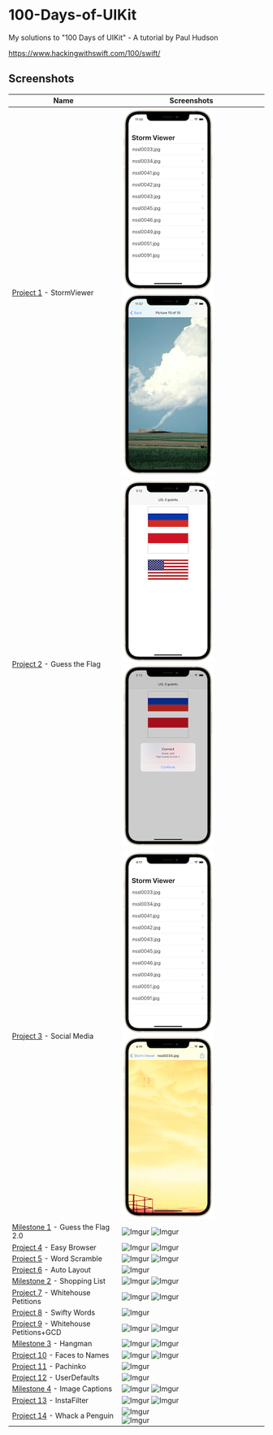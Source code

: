 # 100-Days-of-UIKit
 
My solutions to "100 Days of UIKit" - A tutorial by Paul Hudson

https://www.hackingwithswift.com/100/swift/

## Screenshots

|Name|Screenshots|
|--|--|
|[Project 1](01%20-%20Storm%20Viewer) - StormViewer|![Imgur](01%20-%20Storm%20Viewer/Screenshots/Storm1.png)   ![Imgur](01%20-%20Storm%20Viewer/Screenshots/Storm2.png)|
|[Project 2](02%20-%20Guess%20the%20Flag) - Guess the Flag|![Imgur](02%20-%20Guess%20the%20Flag/Screenshots/Flag1.png)   ![Imgur](02%20-%20Guess%20the%20Flag/Screenshots/Flag2.png)|
|[Project 3](03%20-%20Social%20Media) - Social Media|![Imgur](03%20-%20Social%20Media/Screenshots/Social1.png)   ![Imgur](03%20-%20Social%20Media/Screenshots/Social2.png) |
|[Milestone 1](https://github.com/samrshi/100-Days-of-UIKit/tree/main/04%20-%20Milestone%201) - Guess the Flag 2.0|![Imgur](https://i.imgur.com/GDSkKXAm.png)   ![Imgur](https://i.imgur.com/CV7GGMzm.png) |
|[Project 4](https://github.com/samrshi/100-Days-of-UIKit/tree/main/05%20-%20Easy%20Browser) - Easy Browser|![Imgur](https://i.imgur.com/dT2fRQQm.png)   ![Imgur](https://i.imgur.com/Y5UHptSm.png) |
|[Project 5](https://github.com/samrshi/100-Days-of-UIKit/tree/main/06%20-%20Word%20Scramble) - Word Scramble|![Imgur](https://i.imgur.com/PuWG2jOm.png)   ![Imgur](https://i.imgur.com/nJ5uTgRm.png)|
|[Project 6](https://github.com/samrshi/100-Days-of-UIKit/tree/main/07%20-%20Auto%20Layout) - Auto Layout |![Imgur](https://i.imgur.com/sIfD9SMm.png)|
|[Milestone 2](https://github.com/samrshi/100-Days-of-UIKit/tree/main/08%20-%20Milestone%202) - Shopping List |![Imgur](https://i.imgur.com/ieK6atBm.png)   ![Imgur](https://i.imgur.com/XXXlbzhm.png)|
|[Project 7](https://github.com/samrshi/100-Days-of-UIKit/tree/main/09%20-%20Whitehouse%20Petitions) - Whitehouse Petitions|![Imgur](https://i.imgur.com/J4ELxDzm.png)   ![Imgur](https://i.imgur.com/wWMTakAm.png)|
|[Project 8](https://github.com/samrshi/100-Days-of-UIKit/tree/main/10%20-%20Swifty%20Words) - Swifty Words|![Imgur](https://i.imgur.com/9GZZZzjm.png)|
|[Project 9](https://github.com/samrshi/100-Days-of-UIKit/tree/main/11%20-%20Whitehouse%2BGCD) - Whitehouse Petitions+GCD |![Imgur](https://i.imgur.com/J4ELxDzm.png)   ![Imgur](https://i.imgur.com/wWMTakAm.png)|
|[Milestone 3](https://github.com/samrshi/100-Days-of-UIKit/tree/main/11%20-%20Whitehouse%2BGCD) - Hangman |![Imgur](https://i.imgur.com/zmFemXfm.png)   ![Imgur](https://i.imgur.com/1xrhG5Dm.png)|
|[Project 10](https://github.com/samrshi/100-Days-of-UIKit/tree/main/13%20-%20Names%20to%20Faces) - Faces to Names |![Imgur](https://i.imgur.com/rRWcMpVm.png)   ![Imgur](https://i.imgur.com/VaHvK7am.png)|
|[Project 11](https://github.com/samrshi/100-Days-of-UIKit/tree/main/14%20-%20Pachinko) - Pachinko |![Imgur](https://i.imgur.com/vDtHQWAm.jpg)|
|[Project 12](https://github.com/samrshi/100-Days-of-UIKit/tree/main/15%20-%20UserDefaults) - UserDefaults |![Imgur](https://i.imgur.com/rRWcMpVm.png)|
|[Milestone 4](https://github.com/samrshi/100-Days-of-UIKit/tree/main/16%20-%20Milestone%2010-12) - Image Captions |![Imgur](https://i.imgur.com/zgHJeIam.png)   ![Imgur](https://i.imgur.com/qpOHrF9m.png)|
|[Project 13](https://github.com/samrshi/100-Days-of-UIKit/tree/main/17%20-%20Instafilter) - InstaFilter |![Imgur](https://i.imgur.com/y0goz5Im.png)   ![Imgur](https://i.imgur.com/TuM86eam.png)|
|[Project 14](https://github.com/samrshi/100-Days-of-UIKit/tree/main/18%20-%20Whack%20a%20Penguin) - Whack a Penguin |![Imgur](https://i.imgur.com/mnMzwMym.png)</br>![Imgur](https://i.imgur.com/CeTGaONm.png)|
